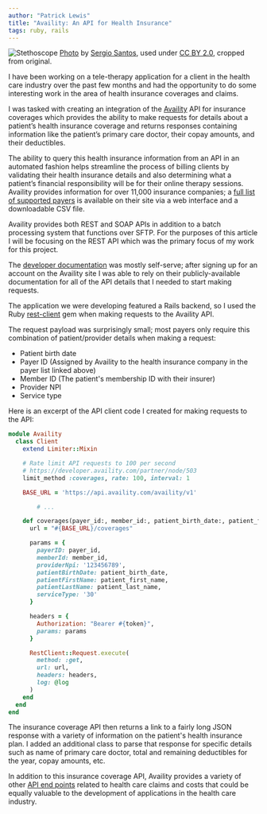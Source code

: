 ```yaml
---
author: "Patrick Lewis"
title: "Availity: An API for Health Insurance"
tags: ruby, rails
---
```


![Stethoscope](/blog/2020/11/12/availity-api-health-insurance/banner.jpg)
[Photo](https://flic.kr/p/25e3v5L) by [Sergio Santos](https://www.flickr.com/people/143707811@N07/), used under [CC BY 2.0](https://creativecommons.org/licenses/by/2.0/), cropped from original.

I have been working on a tele-therapy application for a client in the health care industry over the past few months and had the opportunity to do some interesting work in the area of health insurance coverages and claims.

I was tasked with creating an integration of the [Availity](https://www.availity.com/) API for insurance coverages which provides the ability to make requests for details about a patient’s health insurance coverage and returns responses containing information like the patient’s primary care doctor, their copay amounts, and their deductibles.

The ability to query this health insurance information from an API in an automated fashion helps streamline the process of billing clients by validating  their health insurance details and also determining what a patient’s financial responsibility will be for their online therapy sessions. Availity provides information for over 11,000 insurance companies; a [full list of supported payers](https://apps.availity.com/public-web/payerlist-ui/payerlist-ui/#/) is available on their site via a web interface and a downloadable CSV file.

Availity provides both REST and SOAP APIs in addition to a batch processing system that functions over SFTP. For the purposes of this article I will be focusing on the REST API which was the primary focus of my work for this project.

The [developer documentation](https://developer.availity.com/partner/documentation) was mostly self-serve; after signing up for an account on the Availity site I was able to rely on their publicly-available documentation for all of the API details that I needed to start making requests.

The application we were developing featured a Rails backend, so I used the Ruby [rest-client](https://github.com/rest-client/rest-client) gem when making requests to the Availity API.

The request payload was surprisingly small; most payers only require this combination of patient/provider details when making a request:

* Patient birth date
* Payer ID (Assigned by Availity to the health insurance company in the payer list linked above)
* Member ID (The patient's membership ID with their insurer)
* Provider NPI
* Service type

Here is an excerpt of the API client code I created for making requests to the API:

```ruby
module Availity
  class Client
    extend Limiter::Mixin

    # Rate limit API requests to 100 per second
    # https://developer.availity.com/partner/node/503
    limit_method :coverages, rate: 100, interval: 1

    BASE_URL = 'https://api.availity.com/availity/v1'

		# ...

    def coverages(payer_id:, member_id:, patient_birth_date:, patient_first_name:, patient_last_name:)
      url = "#{BASE_URL}/coverages"

      params = {
        payerID: payer_id,
        memberId: member_id,
        providerNpi: '123456789',
        patientBirthDate: patient_birth_date,
        patientFirstName: patient_first_name,
        patientLastName: patient_last_name,
        serviceType: '30'
      }

      headers = {
        Authorization: "Bearer #{token}",
        params: params
      }

      RestClient::Request.execute(
        method: :get,
        url: url,
        headers: headers,
        log: @log
      )
    end
  end
end
```

The insurance coverage API then returns a link to a fairly long JSON response with a variety of information on the patient's health insurance plan. I added an additional class to parse that response for specific details such as name of primary care doctor, total and remaining deductibles for the year, copay amounts, etc.

In addition to this insurance coverage API, Availity provides a variety of other [API end points](https://developer.availity.com/partner/node/503) related to health care claims and costs that could be equally valuable to the development of applications in the health care industry.
